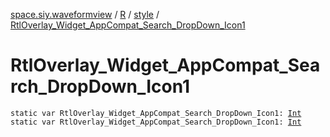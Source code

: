 [space.siy.waveformview](../../index.md) / [R](../index.md) / [style](index.md) / [RtlOverlay_Widget_AppCompat_Search_DropDown_Icon1](./-rtl-overlay_-widget_-app-compat_-search_-drop-down_-icon1.md)

# RtlOverlay_Widget_AppCompat_Search_DropDown_Icon1

`static var RtlOverlay_Widget_AppCompat_Search_DropDown_Icon1: `[`Int`](https://kotlinlang.org/api/latest/jvm/stdlib/kotlin/-int/index.html)
`static var RtlOverlay_Widget_AppCompat_Search_DropDown_Icon1: `[`Int`](https://kotlinlang.org/api/latest/jvm/stdlib/kotlin/-int/index.html)
